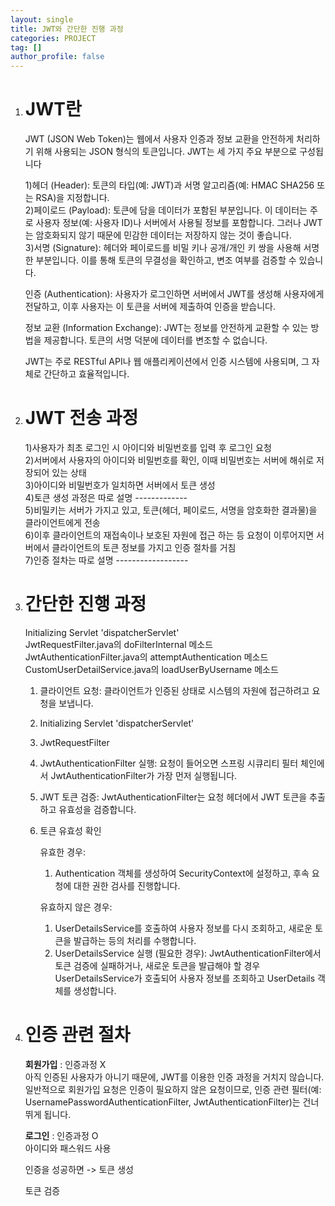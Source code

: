 ```yaml
---
layout: single
title: JWT와 간단한 진행 과정
categories: PROJECT
tag: []
author_profile: false
---   
```


1. # JWT란
   JWT (JSON Web Token)는 웹에서 사용자 인증과 정보 교환을 안전하게 처리하기 위해 사용되는 JSON 형식의 토큰입니다. JWT는 세 가지 주요 부분으로 구성됩니다   

   1)헤더 (Header): 토큰의 타입(예: JWT)과 서명 알고리즘(예: HMAC SHA256 또는 RSA)을 지정합니다.   
   2)페이로드 (Payload): 토큰에 담을 데이터가 포함된 부분입니다. 이 데이터는 주로 사용자 정보(예: 사용자 ID)나 서버에서 사용될 정보를 포함합니다. 그러나 JWT는 암호화되지 않기 때문에 민감한 데이터는 저장하지 않는 것이 좋습니다.   
   3)서명 (Signature): 헤더와 페이로드를 비밀 키나 공개/개인 키 쌍을 사용해 서명한 부분입니다. 이를 통해 토큰의 무결성을 확인하고, 변조 여부를 검증할 수 있습니다.   
   
   인증 (Authentication): 사용자가 로그인하면 서버에서 JWT를 생성해 사용자에게 전달하고, 이후 사용자는 이 토큰을 서버에 제출하여 인증을 받습니다.   

   정보 교환 (Information Exchange): JWT는 정보를 안전하게 교환할 수 있는 방법을 제공합니다. 토큰의 서명 덕분에 데이터를 변조할 수 없습니다.   

   JWT는 주로 RESTful API나 웹 애플리케이션에서 인증 시스템에 사용되며, 그 자체로 간단하고 효율적입니다.   

1. # JWT 전송 과정

   1)사용자가 최초 로그인 시 아이디와 비밀번호를 입력 후 로그인 요청   
   2)서버에서 사용자의 아이디와 비밀번호를 확인, 이때 비밀번호는 서버에 해쉬로 저장되어 있는 상태   
   3)아이디와 비밀번호가 일치하면 서버에서 토큰 생성   
   4)토큰 생성 과정은 따로 설명 -------------   
   5)비밀키는 서버가 가지고 있고, 토큰(헤더, 페이로드, 서명을 암호화한 결과물)을 클라이언트에게 전송   
   6)이후 클라이언트의 재접속이나 보호된 자원에 접근 하는 등 요청이 이루어지면 서버에서 클라이언트의 토큰 정보를 가지고 인증 절차를 거침   
   7)인증 절차는 따로 설명 ------------------   

1. # 간단한 진행 과정

   Initializing Servlet 'dispatcherServlet'   
   JwtRequestFilter.java의 doFilterInternal 메소드   
   JwtAuthenticationFilter.java의 attemptAuthentication 메소드   
   CustomUserDetailService.java의 loadUserByUsername 메소드   
 
   1. 클라이언트 요청: 클라이언트가 인증된 상태로 시스템의 자원에 접근하려고 요청을 보냅니다.   
   1. Initializing Servlet 'dispatcherServlet'   
   1. JwtRequestFilter   
   1. JwtAuthenticationFilter 실행: 요청이 들어오면 스프링 시큐리티 필터 체인에서 JwtAuthenticationFilter가 가장 먼저 실행됩니다.   
   1. JWT 토큰 검증: JwtAuthenticationFilter는 요청 헤더에서 JWT 토큰을 추출하고 유효성을 검증합니다.
   1. 토큰 유효성 확인   

      유효한 경우:   
      1. Authentication 객체를 생성하여 SecurityContext에 설정하고, 후속 요청에 대한 권한 검사를 진행합니다.   
      
      유효하지 않은 경우:   
      1. UserDetailsService를 호출하여 사용자 정보를 다시 조회하고, 새로운 토큰을 발급하는 등의 처리를 수행합니다.   
      1. UserDetailsService 실행 (필요한 경우): JwtAuthenticationFilter에서 토큰 검증에 실패하거나, 새로운 토큰을 발급해야 할 경우 UserDetailsService가 호출되어 사용자 정보를 조회하고 UserDetails 객체를 생성합니다.   

1. # 인증 관련 절차
   
   __회원가입__ : 인증과정 X   
   아직 인증된 사용자가 아니기 때문에, JWT를 이용한 인증 과정을 거치지 않습니다. 일반적으로 회원가입 요청은 인증이 필요하지 않은 요청이므로, 인증 관련 필터(예: UsernamePasswordAuthenticationFilter, JwtAuthenticationFilter)는 건너뛰게 됩니다.   

   __로그인__ : 인증과정 O   
   아이디와 패스워드 사용   

   인증을 성공하면 -> 토큰 생성   

   토큰 검증   